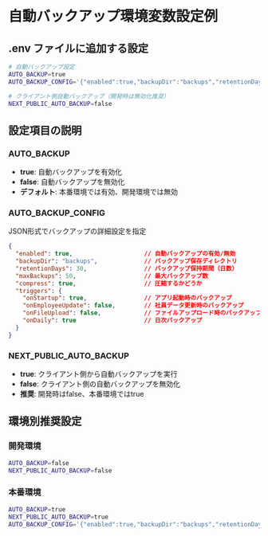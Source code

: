 # 自動バックアップ環境変数設定例

## .env ファイルに追加する設定

```bash
# 自動バックアップ設定
AUTO_BACKUP=true
AUTO_BACKUP_CONFIG='{"enabled":true,"backupDir":"backups","retentionDays":30,"maxBackups":50,"compress":true,"triggers":{"onStartup":true,"onEmployeeUpdate":false,"onFileUpload":false,"onDaily":true}}'

# クライアント側自動バックアップ（開発時は無効化推奨）
NEXT_PUBLIC_AUTO_BACKUP=false
```

## 設定項目の説明

### AUTO_BACKUP
- **true**: 自動バックアップを有効化
- **false**: 自動バックアップを無効化
- **デフォルト**: 本番環境では有効、開発環境では無効

### AUTO_BACKUP_CONFIG
JSON形式でバックアップの詳細設定を指定

```json
{
  "enabled": true,                    // 自動バックアップの有効/無効
  "backupDir": "backups",             // バックアップ保存ディレクトリ
  "retentionDays": 30,                // バックアップ保持期間（日数）
  "maxBackups": 50,                   // 最大バックアップ数
  "compress": true,                   // 圧縮するかどうか
  "triggers": {
    "onStartup": true,                // アプリ起動時のバックアップ
    "onEmployeeUpdate": false,        // 社員データ更新時のバックアップ
    "onFileUpload": false,            // ファイルアップロード時のバックアップ
    "onDaily": true                   // 日次バックアップ
  }
}
```

### NEXT_PUBLIC_AUTO_BACKUP
- **true**: クライアント側から自動バックアップを実行
- **false**: クライアント側の自動バックアップを無効化
- **推奨**: 開発時はfalse、本番環境ではtrue

## 環境別推奨設定

### 開発環境
```bash
AUTO_BACKUP=false
NEXT_PUBLIC_AUTO_BACKUP=false
```

### 本番環境
```bash
AUTO_BACKUP=true
NEXT_PUBLIC_AUTO_BACKUP=true
AUTO_BACKUP_CONFIG='{"enabled":true,"backupDir":"backups","retentionDays":30,"maxBackups":50,"compress":true,"triggers":{"onStartup":true,"onEmployeeUpdate":false,"onFileUpload":false,"onDaily":true}}'
```
